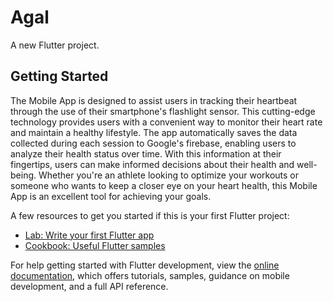# Agal

A new Flutter project.

## Getting Started

The Mobile App is designed to assist users in tracking their heartbeat through the use of their smartphone's flashlight sensor. This cutting-edge technology provides users with a convenient way to monitor their heart rate and maintain a healthy lifestyle. The app automatically saves the data collected during each session to Google's firebase, enabling users to analyze their health status over time. With this information at their fingertips, users can make informed decisions about their health and well-being. Whether you're an athlete looking to optimize your workouts or someone who wants to keep a closer eye on your heart health, this Mobile App is an excellent tool for achieving your goals.

A few resources to get you started if this is your first Flutter project:

- [Lab: Write your first Flutter app](https://docs.flutter.dev/get-started/codelab)
- [Cookbook: Useful Flutter samples](https://docs.flutter.dev/cookbook)

For help getting started with Flutter development, view the
[online documentation](https://docs.flutter.dev/), which offers tutorials,
samples, guidance on mobile development, and a full API reference.
